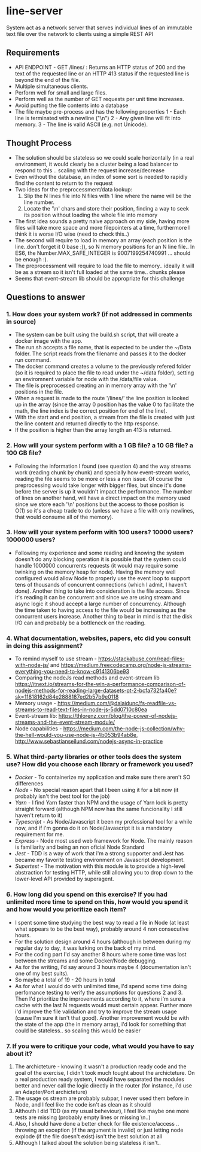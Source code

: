 # line-server
System act as a network server that serves individual lines of an immutable text file over the network to clients using a simple REST API

## Requirements
- API ENDPOINT - GET /lines/<line index> : Returns an HTTP status of 200 and the text of the requested line or an HTTP 413 status if the requested line is beyond the end of the file.
- Multiple simultaneous clients.
- Perform well for small and large files.
- Perform well as the number of GET requests per unit time increases.
- Avoid putting the file contents into a database
- The file maybe pre-process and has the following properties
  1 - Each line is terminated with a newline ("\n")
  2 - Any given line will fit into memory.
  3 - The line is valid ASCII (e.g. not Unicode).

## Thought Process
- The solution should be stateless so we could scale horizontally (in a real environment, it would clearly be a cluster being a load balancer to respond to this .. scaling with the request increase/decrease
- Even without the database, an index of some sort is needed to rapidly find the content to return to the request 
- Two ideas for the preprocessment/data lookup:
  1. Slip the N lines file into N files with 1 line where the name will be the line number.
  2. Locate the '\n' chars and store their position, finding a way to seek its position without loading the whole file into memory
- The first idea sounds a pretty naive approach on my side, having more files will take more space and more filepointers at a time, furthermore I think it is worse I/O wise (need to check this..)
- The second will require to load in memory an array (each position is the line..don't forget it 0 base :)), so N memory positions for an N line file.. In ES6, the Number.MAX_SAFE_INTEGER is 9007199254740991 ... should be enough :). 
- The preprocessment will require to load the file to memory.. ideally it will be as a stream so it isn't full loaded at the same time.. chunks please
- Seems that event-stream lib should be appropriate for this challenge

## Questions to answer
### 1. How does your system work? (if not addressed in comments in source)
  * The system can be built using the build.sh script, that will create a docker image with the app. 
  * The run.sh accepts a file name, that is expected to be under the ~/Data folder. The script reads from the filename and passes it to the docker run command. 
  * The docker command creates a volume to the previously refered folder (so it is required to place the file to read under the ~/data folder), setting an enviromnent variable for node with the /data/file value. 
  * The file is preprocessed creating an in memory array with the '\n' positions in the file. 
  * When a request is made to the route '/lines/<line index>' the line position is looked up in the array (since the array 0 position has the value 0 to facilitate the math, the line index is the correct position for end of the line).
  * With the start and end position, a stream from the file is created with just the line content and returned directly to the http response.
  * If the position is higher than the array length an 413 is returned.
  
### 2. How will your system perform with a 1 GB file? a 10 GB file? a 100 GB file?
  * Following the information I found (see question 4) and the way streams work (reading chunk by chunk) and specially how event-stream works, reading the file seems to be more or less a non issue. Of course the preprocessing would take longer with bigger files, but since it's done before the server is up it wouldn't impact the performance. The number of lines on another hand, will have a direct impact on the memory used since we store each '\n' positions but the access to those position is O(1) so it's a cheap trade to do (unless we have a file with only newlines, that would consume all of the memory).
  
### 3. How will your system perform with 100 users? 10000 users? 1000000 users?
  * Following my experience and some reading and knowing the system doesn't do any blocking operation it is possible that the system could handle 1000000 concurrents requests (it would may require some twinking on the memory heap for node). Having the memory well configured would allow Node to properly use the event loop to support tens of thousands of concurrent connections (which I admit, I haven't done). Another thing to take into consideration is the file access. Since it's reading it can be concurrent and since we are using stream and async logic it shoud accept a large number of concurrency. Although the time taken to having access to the file would be increasing as the concurrent users increase. Another thing to bear in mind is that the disk I/O can and probably be a bottleneck on the reading.

### 4. What documentation, websites, papers, etc did you consult in doing this assignment?
  * To remind myself to use stream - https://stackabuse.com/read-files-with-node-js/ and https://medium.freecodecamp.org/node-js-streams-everything-you-need-to-know-c9141306be93
  * Comparing the nodeJs read methods and event-stream lib https://itnext.io/streams-for-the-win-a-performance-comparison-of-nodejs-methods-for-reading-large-datasets-pt-2-bcfa732fa40e?sk=11818162d84e2888187ed2b57b9e0118
  * Memory usage - https://medium.com/@dalaidunc/fs-readfile-vs-streams-to-read-text-files-in-node-js-5dd0710c80ea
  * Event-stream lib: https://thlorenz.com/blog/the-power-of-nodejs-streams-and-the-event-stream-module/
  * Node capabilities - https://medium.com/the-node-js-collection/why-the-hell-would-you-use-node-js-4b053b94ab8e, http://www.sebastianseilund.com/nodejs-async-in-practice
  
### 5. What third-party libraries or other tools does the system use? How did you choose each library or framework you used?
  * _Docker_ - To containerize my application and make sure there aren't SO differences 
  * _Node_ - No special reason apart that I been using it for a bit now (it probably isn't the best tool for the job)
  * _Yarn_ - I find Yarn faster than NPM and the usage of Yarn lock is pretty straight forward (although NPM now has the same funcionality I still haven't return to it)
  * _Typescript_ - As Node/Javascript it been my professional tool for a while now, and if i'm gonna do it on Node/Javascript it is a mandatory requirement for me.
  * _Express_ - Node most used web framework for Node. The mainly reason is familiarity and being an non oficial Node Standard 
  * _Jest_ - TDD is a way of work that i'm a strong supporter and Jest has became my favorite testing environment on Javascript development.
  * _Supertest_ - The motivation with this module is to provide a high-level abstraction for testing HTTP, while still allowing you to drop down to the lower-level API provided by superagent. 
  
### 6. How long did you spend on this exercise? If you had unlimited more time to spend on this, how would you spend it and how would you prioritize each item?
  * I spent some time studying the best way to read a file in Node (at least what appears to be the best way), probably around 4 non consecutive hours. 
  * For the solution design around 4 hours (although in between during my regular day to day, it was lurking on the back of my mind.
  * For the coding part I'd say another 8 hours where some time was lost between the streams and some Docker/Node debugging.
  * As for the writing, I'd say around 3 hours maybe 4 (documentation isn't one of my best suits).
  * So maybe a total of 19 - 20 hours in total
  * As for what I would do with unlimited time, I'd spend some time doing perfomance testing to verify the assumptions for questions 2 and 3. Then I'd prioritize the improvements according to it, where i'm sure a cache with the last N requests would must certain appear. Further more i'd improve the file validation and try to improve the stream usage (cause I'm sure it isn't that good). Another improvement would be with the state of the app (the in memory array), i'd look for something that could be stateless.. so scaling this would be easier

### 7. If you were to critique your code, what would you have to say about it? 
  1. The archicteture - knowing it wasn't a production ready code and the goal of the exercise, I didn't took much tought about the archicteture. On a real production ready system, I would have separated the modules better and never call the logic directly in the router (for instance, i'd use an Adapter/Port archicteture)
  2. The usage os stream are probably subpar, I never used them before in Node, and I feel like the code isn't as clean as it should 
  3. Althouth I did TDD (as my usual beheviour), I feel like maybe one more tests are missing (probably empty lines or missing \n..)
  4. Also, I should have done a better check for file existence/access .. throwing an exception (if the argument is invalid) or just letting node explode (if the file doesn't exist) isn't the best solution at all
  5. Although I talked about the solution being stateless it isn't..
